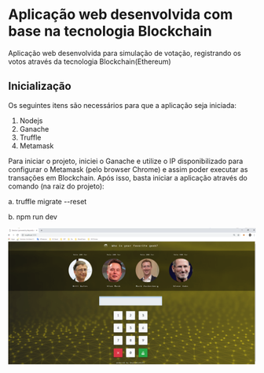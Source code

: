 
# Aplicação web desenvolvida com base na tecnologia Blockchain

Aplicação web desenvolvida para simulação de votação, registrando os votos através da tecnologia Blockchain(Ethereum)

## Inicialização

Os seguintes itens são necessários para que a aplicação seja iniciada:

1. Nodejs
2. Ganache
3. Truffle 
4. Metamask

Para iniciar o projeto, iniciei o Ganache e utilize o IP disponibilizado para configurar o Metamask (pelo browser Chrome) e assim poder executar as transações em Blockchain. 
Após isso, basta iniciar a aplicação através do comando (na raiz do projeto): 

a. truffle migrate --reset

b. npm run dev

![alt text](img_exemplos/tela-votacao.png)